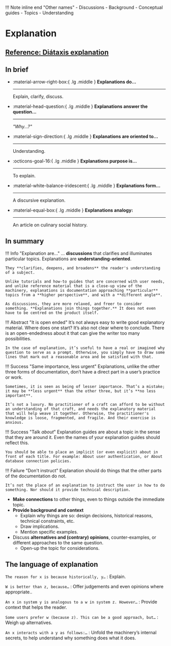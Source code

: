 !!! Note inline end "Other names"
    - Discussions
    - Background
    - Conceptual guides
    - Topics
    - Understanding

# Explanation

## [Reference: Diátaxis explanation](https://diataxis.fr/explanation/)

## In brief

<div class="grid cards" markdown>

-   :material-arrow-right-box:{ .lg .middle } **Explanations do...**

    ---

    Explain, clarify, discuss.

-   :material-head-question:{ .lg .middle } **Explanations answer the question...**

    ---

    *"Why...?"*

-   :material-sign-direction:{ .lg .middle } **Explanations are oriented to...**

    ---

    Understanding.

-   :octicons-goal-16:{ .lg .middle } **Explanations purpose is...**

    ---

    To explain.

-   :material-white-balance-iridescent:{ .lg .middle } **Explanations form...**

    ---

    A discursive explanation.

-   :material-equal-box:{ .lg .middle } **Explanations analogy:**

    ---

    An article on culinary social history.

</div>

## In summary

!!! Info "Explanation are..."
    ... **discussions** that clarifies and illuminates particular topics. Explanations are **understanding-oriented**.

    They **clarifies, deepens, and broadens** the reader's understanding of a subject.

    Unlike tutorials and how-to guides that are concerned with user needs, and unlike reference material that is a close-up view of the machinery, explanations is documentation approaching **particular** topics from a **higher perspective**, and with a **different angle**.

    As discussions, they are more relaxed, and freer to consider something. **Explanations join things together.** It does not even have to be centred on the product itself.

!!! Abstract "It is open ended"
    It’s not always easy to write good explanatory material. Where does one start? It’s also not clear where to conclude. There is an open-endedness about it that can give the writer too many possibilities.

    In the case of explanation, it’s useful to have a real or imagined why question to serve as a prompt. Otherwise, you simply have to draw some lines that mark out a reasonable area and be satisfied with that.

!!! Success "Same importance, less urgent"
    Explanations, unlike the other three forms of documentation, don’t have a direct part in a user’s practice or work.

    Sometimes, it is seen as being of lesser importance. That’s a mistake; it may be **less urgent** than the other three, but it’s **no less important**.

    It’s not a luxury. No practitioner of a craft can afford to be without an understanding of that craft, and needs the explanatory material that will help weave it together. Otherwise, the practitioner's knowledge is loose, fragmented, and fragile. And their exercise is anxious.

!!! Success "Talk *about*"
    Explanation guides are about a topic in the sense that they are around it. Even the names of your explanation guides should reflect this.

    You should be able to place an implicit (or even explicit) about in front of each title. For example: About user authentication, or About database connection policies.

!!! Failure "Don't instruct"
    Explanation should do things that the other parts of the documentation do not.

    It’s not the place of an explanation to instruct the user in how to do something. Nor should it provide technical description.

- **Make connections** to other things, even to things outside the immediate topic.
- **Provide background and context**
    - Explain why things are so: design decisions, historical reasons, technical constraints, etc.
    - Draw implications.
    - Mention specific examples.
- Discuss **alternatives and (contrary) opinions**, counter-examples, or different approaches to the same question.
    - Open-up the topic for considerations.

## The language of explanation

`The reason for x is because historically, y…`
:   Explain.

`W is better than z, because…`
:   Offer judgements and even opinions where appropriate..

`An x in system y is analogous to a w in system z. However…`
:   Provide context that helps the reader.

`Some users prefer w (because z). This can be a good approach, but…`
:   Weigh up alternatives.

`An x interacts with a y as follows:…`
:   Unfold the machinery’s internal secrets, to help understand why something does what it does.
